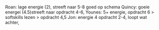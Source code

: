 Roan: lage energie (2), streeft naar 5-8 goed op schema
Quincy: goeie energei (4.5)streeft naar opdracht 4-6, 
Younes: 5+ energie, opdracht 6 > softskills lezen > opdracht 4,5
Jon: energie 4 opdracht 2-4, loopt wat achter, 